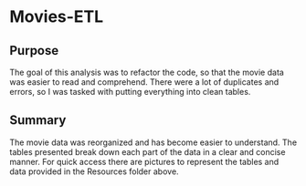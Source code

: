 # Movies-ETL

## Purpose

The goal of this analysis was to refactor the code, so that the movie data was easier to read and comprehend. There were a lot of duplicates and errors, so I was tasked with putting everything into clean tables.

## Summary

The movie data was reorganized and has become easier to understand. The tables presented break down each part of the data in a clear and concise manner. For quick access there are pictures to represent the tables and data provided in the Resources folder above. 